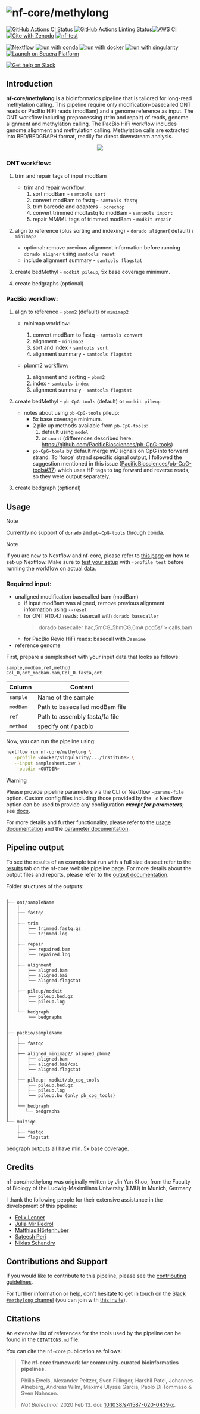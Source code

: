 <h1>
  <picture>
    <source media="(prefers-color-scheme: dark)" srcset="docs/images/nf-core-methylong_logo_dark.png">
    <img alt="nf-core/methylong" src="docs/images/nf-core-methylong_logo_light.png">
  </picture>
</h1>

[![GitHub Actions CI Status](https://github.com/nf-core/methylong/actions/workflows/ci.yml/badge.svg)](https://github.com/nf-core/methylong/actions/workflows/ci.yml)
[![GitHub Actions Linting Status](https://github.com/nf-core/methylong/actions/workflows/linting.yml/badge.svg)](https://github.com/nf-core/methylong/actions/workflows/linting.yml)[![AWS CI](https://img.shields.io/badge/CI%20tests-full%20size-FF9900?labelColor=000000&logo=Amazon%20AWS)](https://nf-co.re/methylong/results)[![Cite with Zenodo](http://img.shields.io/badge/DOI-10.5281/zenodo.XXXXXXX-1073c8?labelColor=000000)](https://doi.org/10.5281/zenodo.XXXXXXX)
[![nf-test](https://img.shields.io/badge/unit_tests-nf--test-337ab7.svg)](https://www.nf-test.com)

[![Nextflow](https://img.shields.io/badge/nextflow%20DSL2-%E2%89%A524.04.2-23aa62.svg)](https://www.nextflow.io/)
[![run with conda](http://img.shields.io/badge/run%20with-conda-3EB049?labelColor=000000&logo=anaconda)](https://docs.conda.io/en/latest/)
[![run with docker](https://img.shields.io/badge/run%20with-docker-0db7ed?labelColor=000000&logo=docker)](https://www.docker.com/)
[![run with singularity](https://img.shields.io/badge/run%20with-singularity-1d355c.svg?labelColor=000000)](https://sylabs.io/docs/)
[![Launch on Seqera Platform](https://img.shields.io/badge/Launch%20%F0%9F%9A%80-Seqera%20Platform-%234256e7)](https://cloud.seqera.io/launch?pipeline=https://github.com/nf-core/methylong)

[![Get help on Slack](http://img.shields.io/badge/slack-nf--core%20%23methylong-4A154B?labelColor=000000&logo=slack)](https://nfcore.slack.com/channels/methylong)

## Introduction

**nf-core/methylong** is a bioinformatics pipeline that is tailored for long-read methylation calling. This pipeline require only modification-basecalled ONT reads or PacBio HiFi reads (modBam) and a genome reference as input. The ONT workflow including preprocessing (trim and repair) of reads, genome alignment and methylation calling. The PacBio HiFi workflow includes genome alignment and methylation calling. Methylation calls are extracted into BED/BEDGRAPH format, readily for direct downstream analysis.

<p align="center">
  <img src="docs/images/methylong_workflow_v5.png">

</p>

### ONT workflow:

1. trim and repair tags of input modBam

   - trim and repair workflow:
     1. sort modBam - `samtools sort`
     2. convert modBam to fastq - `samtools fastq`
     3. trim barcode and adapters - `porechop`
     4. convert trimmed modfastq to modBam - `samtools import`
     5. repair MM/ML tags of trimmed modBam - `modkit repair`

2. align to reference (plus sorting and indexing) - `dorado aligner`( default) / `minimap2`

   - optional: remove previous alignment information before running `dorado aligner` using `samtools reset`
   - include alignment summary - `samtools flagstat`

3. create bedMethyl - `modkit pileup`, 5x base coverage minimum.
4. create bedgraphs (optional)

### PacBio workflow:

1. align to reference - `pbmm2` (default) or `minimap2`

   - minimap workflow:

     1. convert modBam to fastq - `samtools convert`
     2. alignment - `minimap2`
     3. sort and index - `samtools sort`
     4. alignment summary - `samtools flagstat`

   - pbmm2 workflow:
     1. alignment and sorting - `pbmm2`
     2. index - `samtools index`
     3. alignment summary - `samtools flagstat`

2. create bedMethyl - `pb-CpG-tools` (default) or `modkit pileup`

   - notes about using `pb-CpG-tools` pileup:
     - 5x base coverage minimum.
     - 2 pile up methods available from `pb-CpG-tools`:
       1. default using `model`
       2. or `count` (differences described here: https://github.com/PacificBiosciences/pb-CpG-tools)
     - `pb-CpG-tools` by default merge mC signals on CpG into forward strand. To 'force' strand specific signal output, I followed the suggestion mentioned in this issue ([PacificBiosciences/pb-CpG-tools#37](https://github.com/PacificBiosciences/pb-CpG-tools/issues/37)) which uses HP tags to tag forward and reverse reads, so they were output separately.

3. create bedgraph (optional)

## Usage

> [!NOTE]
> Currently no support of `dorado` and `pb-CpG-tools` through conda.

> [!NOTE]
> If you are new to Nextflow and nf-core, please refer to [this page](https://nf-co.re/docs/usage/installation) on how to set-up Nextflow. Make sure to [test your setup](https://nf-co.re/docs/usage/introduction#how-to-run-a-pipeline) with `-profile test` before running the workflow on actual data.

### Required input:

- unaligned modification basecalled bam (modBam)
  - if input modBam was aligned, remove previous alignment information using `--reset`
  - for ONT R10.4.1 reads: basecall with `dorado basecaller`
    > dorado basecaller hac,5mCG_5hmCG,6mA pod5s/ > calls.bam
  - for PacBio Revio HiFi reads: basecall with `Jasmine`
- reference genome

First, prepare a samplesheet with your input data that looks as follows:

```csv title="samplesheet.csv"
sample,modbam,ref,method
Col_0,ont_modbam.bam,Col_0.fasta,ont

```

| Column   | Content                        |
| -------- | ------------------------------ |
| `sample` | Name of the sample             |
| `modBam` | Path to basecalled modBam file |
| `ref`    | Path to assembly fasta/fa file |
| `method` | specify ont / pacbio           |

Now, you can run the pipeline using:

```bash
nextflow run nf-core/methylong \
   -profile <docker/singularity/.../institute> \
   --input samplesheet.csv \
   --outdir <OUTDIR>
```

> [!WARNING]
> Please provide pipeline parameters via the CLI or Nextflow `-params-file` option. Custom config files including those provided by the `-c` Nextflow option can be used to provide any configuration _**except for parameters**_; see [docs](https://nf-co.re/docs/usage/getting_started/configuration#custom-configuration-files).

For more details and further functionality, please refer to the [usage documentation](https://nf-co.re/methylong/usage) and the [parameter documentation](https://nf-co.re/methylong/parameters).

## Pipeline output

To see the results of an example test run with a full size dataset refer to the [results](https://nf-co.re/methylong/results) tab on the nf-core website pipeline page.
For more details about the output files and reports, please refer to the
[output documentation](https://nf-co.re/methylong/output).

Folder stuctures of the outputs:

```tree

├── ont/sampleName
│   │
│   ├── fastqc
│   │
│   ├── trim
│   │   ├── trimmed.fastq.gz
│   │   └── trimmed.log
│   │
│   ├── repair
│   │   ├── repaired.bam
│   │   └── repaired.log
│   │
│   ├── alignment
│   │   ├── aligned.bam
│   │   ├── aligned.bai
│   │   └── aligned.flagstat
│   │
│   ├── pileup/modkit
│   │   ├── pileup.bed.gz
│   │   └── pileup.log
│   │
│   └── bedgraph
│       └── bedgraphs
│
│
├── pacbio/sampleName
│   │
│   ├── fastqc
│   │
│   ├── aligned_minimap2/ aligned_pbmm2
│   │   ├── aligned.bam
│   │   ├── aligned.bai/csi
│   │   └── aligned.flagstat
│   │
│   ├── pileup: modkit/pb_cpg_tools
│   │   ├── pileup.bed.gz
│   │   ├── pileup.log
│   │   └── pileup.bw (only pb_cpg_tools)
│   │
│   └── bedgraph
│      └── bedgraphs
│
└── multiqc
    │
    ├── fastqc
    └── flagstat

```

bedgraph outputs all have min. 5x base coverage.

## Credits

nf-core/methylong was originally written by Jin Yan Khoo, from the Faculty of Biology of the Ludwig-Maximilians University (LMU) in Munich, Germany

I thank the following people for their extensive assistance in the development of this pipeline:

- [Felix Lenner](https://github.com/fellen31)
- [Júlia Mir Pedrol](https://github.com/mirpedrol)
- [Matthias Hörtenhuber](https://github.com/mashehu)
- [Sateesh Peri](https://github.com/sateeshperi)
- [Niklas Schandry](https://github.com/nschan)

## Contributions and Support

If you would like to contribute to this pipeline, please see the [contributing guidelines](.github/CONTRIBUTING.md).

For further information or help, don't hesitate to get in touch on the [Slack `#methylong` channel](https://nfcore.slack.com/channels/methylong) (you can join with [this invite](https://nf-co.re/join/slack)).

## Citations

<!-- TODO nf-core: Add citation for pipeline after first release. Uncomment lines below and update Zenodo doi and badge at the top of this file. -->
<!-- If you use nf-core/methylong for your analysis, please cite it using the following doi: [10.5281/zenodo.XXXXXX](https://doi.org/10.5281/zenodo.XXXXXX) -->

<!-- TODO nf-core: Add bibliography of tools and data used in your pipeline -->

An extensive list of references for the tools used by the pipeline can be found in the [`CITATIONS.md`](CITATIONS.md) file.

You can cite the `nf-core` publication as follows:

> **The nf-core framework for community-curated bioinformatics pipelines.**
>
> Philip Ewels, Alexander Peltzer, Sven Fillinger, Harshil Patel, Johannes Alneberg, Andreas Wilm, Maxime Ulysse Garcia, Paolo Di Tommaso & Sven Nahnsen.
>
> _Nat Biotechnol._ 2020 Feb 13. doi: [10.1038/s41587-020-0439-x](https://dx.doi.org/10.1038/s41587-020-0439-x).
